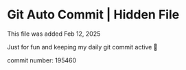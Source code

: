 # Git Auto Commit | Hidden File

This file was added Feb 12, 2025

Just for fun and keeping my daily git commit active 🤪

commit number: 195460
